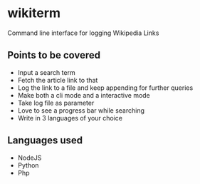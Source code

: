 # wikiterm
Command line interface for logging Wikipedia Links

## Points to be covered

* Input a search term
* Fetch the article link to that
* Log the link to a file and keep appending for further queries
* Make both a cli mode and a interactive mode
* Take log file as parameter
* Love to see a progress bar while searching
* Write in 3 languages of your choice

## Languages used

* NodeJS
* Python
* Php